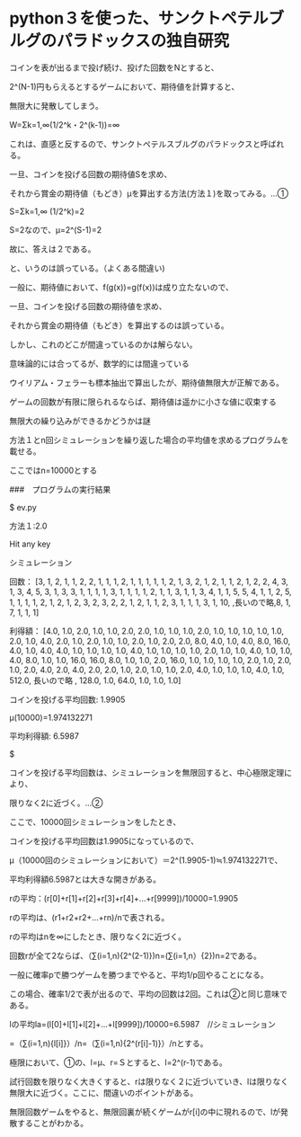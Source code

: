 # python３を使った、サンクトペテルブルグのパラドックスの独自研究

コインを表が出るまで投げ続け、投げた回数をNとすると、

2^(N-1)円もらえるとするゲームにおいて、期待値を計算すると、

無限大に発散してしまう。

W=Σk=1,∞(1/2^k・2^(k-1))=∞

これは、直感と反するので、サンクトペテルスブルグのパラドックスと呼ばれる。

一旦、コインを投げる回数の期待値Sを求め、

それから賞金の期待値（もどき）μを算出する方法(方法１)を取ってみる。…①

S=Σk=1,∞ (1/2^k)=2

S=2なので、μ=2^(S-1)=2

故に、答えは２である。

と、いうのは誤っている。（よくある間違い)



一般に、期待値において、f(g(x))=g(f(x))は成り立たないので、

一旦、コインを投げる回数の期待値を求め、

それから賞金の期待値（もどき）を算出するのは誤っている。

しかし、これのどこが間違っているのかは解らない。

意味論的には合ってるが、数学的には間違っている



ウイリアム・フェラーも標本抽出で算出したが、期待値無限大が正解である。

ゲームの回数が有限に限られるならば、期待値は遥かに小さな値に収束する

無限大の繰り込みができるかどうかは謎


方法１とn回シミュレーションを繰り返した場合の平均値を求めるプログラムを載せる。

ここではn=10000とする


###　プログラムの実行結果

$ ev.py

方法１:2.0

Hit any key

シミュレーション

回数： [3, 1, 2, 1, 1, 2, 2, 1, 1, 1, 2, 1, 1, 1, 1, 1, 2, 1, 3, 2, 1, 2, 1, 1, 2, 1, 2, 2, 4, 3, 1, 3, 4, 5, 3, 1, 3, 3, 1, 1, 1, 1, 3, 1, 1, 1, 1, 2, 1, 1, 3, 1, 1, 3, 4, 1, 1, 5, 5, 4, 1, 1, 2, 5, 1, 1, 1, 1, 2, 1, 2, 1, 2, 3, 2, 3, 2, 2, 1, 2, 1, 1, 2, 3, 1, 1, 1, 3, 1, 10, ,長いので略,8, 1, 7, 1, 1, 1]

利得額： [4.0, 1.0, 2.0, 1.0, 1.0, 2.0, 2.0, 1.0, 1.0, 1.0, 2.0, 1.0, 1.0, 1.0, 1.0, 1.0, 2.0, 1.0, 4.0, 2.0, 1.0, 2.0, 1.0, 1.0, 2.0, 1.0, 2.0, 2.0, 8.0, 4.0, 1.0, 4.0, 8.0, 16.0, 4.0, 1.0, 4.0, 4.0, 1.0, 1.0, 1.0, 1.0, 4.0, 1.0, 1.0, 1.0, 1.0, 2.0, 1.0, 1.0, 4.0, 1.0, 1.0, 4.0, 8.0, 1.0, 1.0, 16.0, 16.0, 8.0, 1.0, 1.0, 2.0, 16.0, 1.0, 1.0, 1.0, 1.0, 2.0, 1.0, 2.0, 1.0, 2.0, 4.0, 2.0, 4.0, 2.0, 2.0, 1.0, 2.0, 1.0, 1.0, 2.0, 4.0, 1.0, 1.0, 1.0, 4.0, 1.0, 512.0, 長いので略 , 128.0, 1.0, 64.0, 1.0, 1.0, 1.0]

コインを投げる平均回数: 1.9905

μ(10000)=1.974132271

平均利得額: 6.5987

$ 

コインを投げる平均回数は、シミュレーションを無限回すると、中心極限定理により、

限りなく2に近づく。…②

ここで、10000回シミュレーションをしたとき、

コインを投げる平均回数は1.9905になっているので、

μ（10000回のシミュレーションにおいて）＝2^(1.9905-1)≒1.974132271で、

平均利得額6.5987とは大きな開きがある。

rの平均：(r[0]+r[1]+r[2]+r[3]+r[4]+...+r[9999])/10000=1.9905

rの平均は、(r1+r2+r2+...+rn)/nで表される。

rの平均はnを∞にしたとき、限りなく2に近づく。

回数rが全て2ならば、（∑(i=1,n){2^(2-1)})n=(∑(i=1,n）{2})n=2である。

一般に確率pで勝つゲームを勝つまでやると、平均1/p回やることになる。

この場合、確率1/2で表が出るので、平均の回数は2回。これは②と同じ意味である。


lの平均la=(l[0]+l[1]+l[2]+...+l[9999])/10000=6.5987　//シミュレーション

=（∑(i=1,n){l[i]}）/n=（∑(i=1,n){2^(r[i]-1)}）/nとする。


極限において、①の、l=μ、r=Ｓとすると、l=2^(r-1)である。

試行回数を限りなく大きくすると、rは限りなく２に近づいていき、lは限りなく無限大に近づく。ここに、間違いのポイントがある。

無限回数ゲームをやると、無限回裏が続くゲームがr[i]の中に現れるので、lが発散することがわかる。

